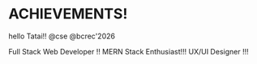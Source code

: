 # ACHIEVEMENTS!
hello Tatai!!
@cse 
@bcrec'2026
<!DOCTYPE html>

Full Stack Web Developer !!
MERN Stack Enthusiast!!!
UX/UI Designer !!!
